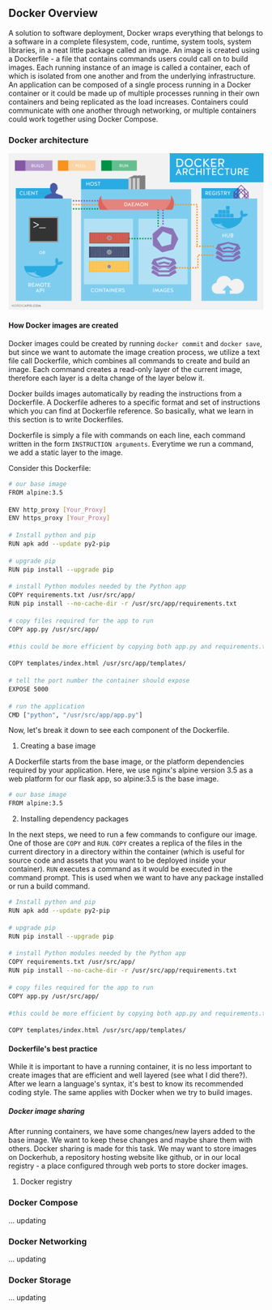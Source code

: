 ## Docker Overview 

A solution to software deployment, Docker wraps everything that belongs to a software in a complete filesystem, code, runtime, system tools, system libraries, in a neat little package called an image. An image is created using a Dockerfile - a file that contains commands users could call on to build images. Each running instance of an image is called a container, each of which is isolated from one another and from the underlying infrastructure. An application can be composed of a single process running in a Docker container or it could be made up of multiple processes running in their own containers and being replicated as the load increases. Containers could communicate with one another through networking, or multiple containers could work together using Docker Compose. 

### Docker architecture

![Docker architecture](/Docker/img/Docker_Architecture.png)

#### How Docker images are created 

Docker images could be created by running ```docker commit``` and ```docker save```, but since we want to automate the image creation process, we utilize a text file call Dockerfile, which combines all commands to create and build an image. Each command creates a read-only layer of the current image, therefore each layer is a delta change of the layer below it. 

Docker builds images automatically by reading the instructions from a Dockerfile. A Dockerfile adheres to a specific format and set of instructions which you can find at Dockerfile reference. So basically, what we learn in this section is to write Dockerfiles. 

Dockerfile is simply a file with commands on each line, each command written in the form ```INSTRUCTION arguments```. Everytime we run a command, we add a static layer to the image. 

Consider this Dockerfile: 

```sh
# our base image
FROM alpine:3.5

ENV http_proxy [Your_Proxy]
ENV https_proxy [Your_Proxy]

# Install python and pip
RUN apk add --update py2-pip

# upgrade pip
RUN pip install --upgrade pip

# install Python modules needed by the Python app
COPY requirements.txt /usr/src/app/
RUN pip install --no-cache-dir -r /usr/src/app/requirements.txt

# copy files required for the app to run
COPY app.py /usr/src/app/ 

#this could be more efficient by copying both app.py and requirements.txt into the same folder

COPY templates/index.html /usr/src/app/templates/

# tell the port number the container should expose
EXPOSE 5000

# run the application
CMD ["python", "/usr/src/app/app.py"]
```

Now, let's break it down to see each component of the Dockerfile. 

1. Creating a base image

A Dockerfile starts from the base image, or the platform dependencies required by your application. Here, we use nginx's alpine version 3.5 as a web platform for our flask app, so alpine:3.5 is the base image. 

```sh
# our base image
FROM alpine:3.5
```

2. Installing dependency packages 

In the next steps, we need to run a few commands to configure our image. One of those are ```COPY``` and ```RUN```. ```COPY``` creates a replica of the files in the current directory in a directory within the container (which is useful for source code and assets that you want to be deployed inside your container). ```RUN``` executes a command as it would be executed in the command prompt. This is used when we want to have any package installed or run a build command. 

```sh
# Install python and pip
RUN apk add --update py2-pip

# upgrade pip
RUN pip install --upgrade pip

# install Python modules needed by the Python app
COPY requirements.txt /usr/src/app/
RUN pip install --no-cache-dir -r /usr/src/app/requirements.txt

# copy files required for the app to run
COPY app.py /usr/src/app/ 

#this could be more efficient by copying both app.py and requirements.txt into the same folder

COPY templates/index.html /usr/src/app/templates/
```

#### Dockerfile's best practice

While it is important to have a running container, it is no less important to create images that are efficient and well layered (see what I did there?). After we learn a language's syntax, it's best to know its recommended coding style. The same applies with Docker when we try to build images. 


##### Docker image sharing 

After running containers, we have some changes/new layers added to the base image. We want to keep these changes and maybe share them with others. Docker sharing is made for this task. We may want to store images on Dockerhub, a repository hosting website like github, or in our local registry - a place configured through web ports to store docker images.  

1. Docker registry 

### Docker Compose

... updating

### Docker Networking

... updating

### Docker Storage

... updating





